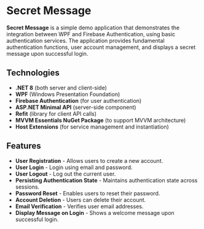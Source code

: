 # Secret Message

**Secret Message** is a simple demo application that demonstrates the integration between WPF and Firebase Authentication, using basic authentication services. The application provides fundamental authentication functions, user account management, and displays a secret message upon successful login.

## Technologies
- **.NET 8** (both server and client-side)
- **WPF** (Windows Presentation Foundation)
- **Firebase Authentication** (for user authentication)
- **ASP.NET Minimal API** (server-side component)
- **Refit** (library for client API calls)
- **MVVM Essentials NuGet Package** (to support MVVM architecture)
- **Host Extensions** (for service management and instantiation)

## Features
- **User Registration** - Allows users to create a new account.
- **User Login** - Login using email and password.
- **User Logout** - Log out the current user.
- **Persisting Authentication State** - Maintains authentication state across sessions.
- **Password Reset** - Enables users to reset their password.
- **Account Deletion** - Users can delete their account.
- **Email Verification** - Verifies user email addresses.
- **Display Message on Login** - Shows a welcome message upon successful login.
